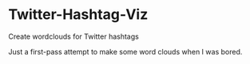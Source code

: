 # Twitter-Hashtag-Viz
 Create wordclouds for Twitter hashtags

Just a first-pass attempt to make some word clouds when I was bored.
